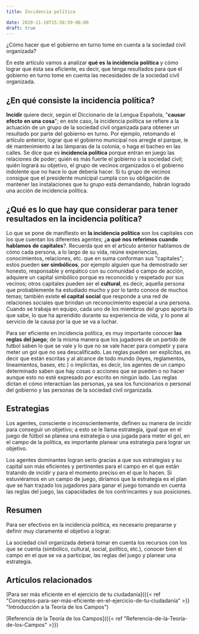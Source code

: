 ```yaml
---
title: Incidencia política

date: 2020-11-18T15:58:59-06:00
draft: true
---
```

¿Cómo hacer que el gobierno en turno tome en cuenta a la sociedad civil organizada?

En este artículo vamos a analizar **qué es** **la incidencia** **política** y cómo lograr que ésta sea eficiente, es decir, que tenga resultados para que el gobierno en turno tome en cuenta las necesidades de la sociedad civil organizada.
<!--more-->

## ¿En qué consiste la incidencia política?
**Incidir** quiere decir, según el Diccionario de la Lengua Española, "**causar efecto** **en una** **cosa**"; en este caso, la incidencia política se refiere a la actuación de un grupo de la sociedad civil organizada para obtener un resultado por parte del gobierno en turno. Por ejemplo, retomando el artículo anterior, lograr que el gobierno municipal nos arregle el parque, le dé mantenimiento a las lámparas de la colonia, o haga el bacheo en las calles. 
Se dice que es **incidencia política** porque entran en juego las relaciones de poder; quién es más fuerte el gobierno o la sociedad civil; quién logrará su objetivo, el grupo de vecinos organizados o el gobierno indolente que no hace lo que debería hacer. Si tu grupo de vecinos consigue que el presidente municipal cumpla con su obligación de mantener las instalaciones que tu grupo está demandando, habrán logrado una acción de incidencia política. 
## ¿Qué es lo que hay que considerar para tener resultados en la incidencia política?
Lo que se pone de manifiesto en **la incidencia** **política**  son los capitales con los que cuentan los diferentes agentes; ¿**a qué** **nos referimos** **cuando hablamos** **de capitales**?. Recuerda que en el artículo anterior hablamos de cómo cada persona, a lo largo de su vida, reúne experiencias, conocimientos, relaciones, etc. que en suma conforman sus "capitales"; estos pueden **ser simbólicos**, por ejemplo alguien que ha demostrado ser honesto, responsable y empático con su comunidad o campo de acción, adquiere un capital simbólico  porque es reconocido y respetado por sus vecinos; otros capitales pueden ser el **cultural**, es decir, aquella persona que probablemente ha estudiado mucho y por lo tanto conoce de muchos temas; también existe **el capital** **social** que responde a una red de relaciones sociales que brindan un reconocimiento especial a una persona. Cuando se trabaja en equipo, cada uno de los miembros del grupo aporta lo que sabe, lo que ha aprendido durante su experiencia de vida, y lo pone al servicio de la causa por la que se va a luchar. 

Para ser eficiente en incidencia política, es muy importante conocer **las reglas** **del juego**; de la misma manera que los jugadores de un partido de futbol saben lo que se vale y lo que no se vale hacer para competir y para meter un gol que no sea descalificado. Las reglas pueden ser explícitas, es decir que están escritas y al alcance de todo mundo (leyes, reglamentos, lineamientos, bases, etc.) o implícitas, es decir,  los agentes de un campo determinado saben que hay cosas o acciones que se pueden o no hacer aunque esto no esté expresado por escrito en ningún lado. Las reglas dictan el cómo interactúan las personas, ya sea los funcionarios o personal del gobierno y las personas de la sociedad civil organizada. 
## Estrategias
Los agentes, consciente o inconscientemente, definen su manera de incidir para conseguir un objetivo; a esto se le llama estrategia, igual que en el juego de fútbol se planea una estrategia o una jugada para meter el gol, en el campo de la política, es importante planear una estrategia para lograr un objetivo. 

Los agentes dominantes logran serlo gracias a que sus estrategias y su capital son más eficientes y pertinentes para el campo en el que están tratando de incidir y para el momento preciso en el que lo hacen.  Si estuviéramos en un campo de juego, diríamos que la estrategia es el plan que se han trazado los jugadores para ganar el juego tomando en cuenta las reglas del juego, las capacidades de los contrincantes y sus posiciones. 
## Resumen
Para ser efectivos en la incidencia política, es necesario prepararse y definir muy claramente el objetivo a lograr.

La sociedad civil organizada deberá tomar en cuenta los recursos con los que se cuenta (simbólico, cultural, social, político, etc.), conocer bien el campo en el que se va a participar, las reglas del juego y planear una estrategia. 
## Artículos relacionados
[Para ser más eficiente en el ejercicio de tu ciudadanía]({{< ref "Conceptos-para-ser-más-eficiente-en-el-ejercicio-de-tu-ciudadanía" >}} "Introducción a la Teoría de los Campos")

[Referencia de la Teoría de los Campos]({{< ref "Referencia-de-la-Teoría-de-los-Campos" >}})
